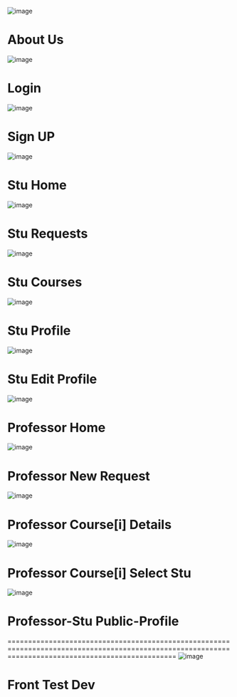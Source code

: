 ![image](https://github.com/M-Amin-Kiani/Sama-Uni/assets/100538655/d7232536-5c19-4c22-a3ab-add432a72070)

About Us
=====================================================================================================================================================
![image](https://github.com/M-Amin-Kiani/Sama-Uni/assets/100538655/1523b56f-273b-41f1-96f7-fa03297cc861)

Login
=====================================================================================================================================================
![image](https://github.com/M-Amin-Kiani/Sama-Uni/assets/100538655/697216a2-fcba-4036-8c70-ec5415f18436)

Sign UP
=====================================================================================================================================================
![image](https://github.com/M-Amin-Kiani/Sama-Uni/assets/100538655/831c0b2c-60ed-484c-84b0-de586592473b)       

Stu Home
=====================================================================================================================================================
![image](https://github.com/M-Amin-Kiani/Sama-Uni/assets/100538655/748f1cbd-9f54-4b01-9a5f-e305e7eee4f9)

Stu Requests
=====================================================================================================================================================
![image](https://github.com/M-Amin-Kiani/Sama-Uni/assets/100538655/52cf2503-cf71-40d6-bfb4-7ab7895dd2da)

Stu Courses
=====================================================================================================================================================
![image](https://github.com/M-Amin-Kiani/Sama-Uni/assets/100538655/9c2a7938-8f84-4158-b495-b85de22b86a4)

Stu Profile
=====================================================================================================================================================
![image](https://github.com/M-Amin-Kiani/Sama-Uni/assets/100538655/990cd8bd-3aed-44ad-ab2e-10bd86c968b4)

Stu Edit Profile
=====================================================================================================================================================
![image](https://github.com/M-Amin-Kiani/Sama-Uni/assets/100538655/034a493a-d68f-4f9e-82b7-cc79310ccc69)

Professor Home
=====================================================================================================================================================
![image](https://github.com/M-Amin-Kiani/Sama-Uni/assets/100538655/8cc68d09-7a35-41d6-a3fc-13c7a17ab454)

Professor New Request
=====================================================================================================================================================
![image](https://github.com/M-Amin-Kiani/Sama-Uni/assets/100538655/fa87659b-8aa3-436d-86da-474563a1346c)

Professor Course[i] Details
=====================================================================================================================================================
![image](https://github.com/M-Amin-Kiani/Sama-Uni/assets/100538655/003feecb-b5a6-4ce7-96c1-f35ca8437ee2)

Professor Course[i] Select Stu
=====================================================================================================================================================
![image](https://github.com/M-Amin-Kiani/Sama-Uni/assets/100538655/58dda984-0a72-4621-8cb3-9f3c39baf4d4)

Professor-Stu Public-Profile
=====================================================================================================================================================

=====================================================================================================================================================
![image](https://github.com/M-Amin-Kiani/Sama-Uni/assets/100538655/b937f97b-5d5d-4645-9a51-8c5031e2fdee)

Front Test Dev
=====================================================================================================================================================

